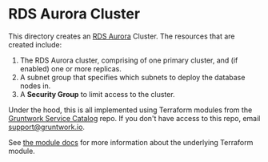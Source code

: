 # RDS Aurora Cluster

This directory creates an [RDS Aurora](https://docs.aws.amazon.com/AmazonRDS/latest/AuroraUserGuide/CHAP_AuroraOverview.html)
Cluster. The resources that are created include:

1. The RDS Aurora cluster, comprising of one primary cluster, and (if enabled) one or more replicas.
1. A subnet group that specifies which subnets to deploy the database nodes in.
1. A **Security Group** to limit access to the cluster.

Under the hood, this is all implemented using Terraform modules from the [Gruntwork Service
Catalog](https://github.com/gruntwork-io/terraform-aws-service-catalog) repo. If you don't have access to this repo, email
[support@gruntwork.io](mailto:support@gruntwork.io).

See [the module docs](https://github.com/gruntwork-io/terraform-aws-service-catalog/tree/v0.65.0/modules/data-stores/aurora) for more
information about the underlying Terraform module.

